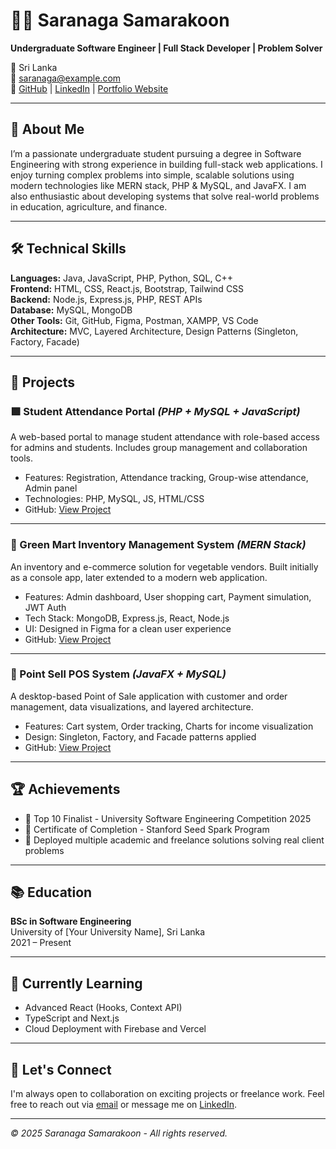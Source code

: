 # 👨‍💻 Saranaga Samarakoon

**Undergraduate Software Engineer | Full Stack Developer | Problem Solver**

📍 Sri Lanka  
📧 saranaga@example.com  
🔗 [GitHub](https://github.com/saranaga) | [LinkedIn](https://linkedin.com/in/saranaga) | [Portfolio Website](https://saranaga.dev)

---

## 🧾 About Me

I’m a passionate undergraduate student pursuing a degree in Software Engineering with strong experience in building full-stack web applications. I enjoy turning complex problems into simple, scalable solutions using modern technologies like MERN stack, PHP & MySQL, and JavaFX. I am also enthusiastic about developing systems that solve real-world problems in education, agriculture, and finance.

---

## 🛠️ Technical Skills

**Languages:** Java, JavaScript, PHP, Python, SQL, C++  
**Frontend:** HTML, CSS, React.js, Bootstrap, Tailwind CSS  
**Backend:** Node.js, Express.js, PHP, REST APIs  
**Database:** MySQL, MongoDB  
**Other Tools:** Git, GitHub, Figma, Postman, XAMPP, VS Code  
**Architecture:** MVC, Layered Architecture, Design Patterns (Singleton, Factory, Facade)

---

## 📂 Projects

### 🟩 Student Attendance Portal *(PHP + MySQL + JavaScript)*  
A web-based portal to manage student attendance with role-based access for admins and students. Includes group management and collaboration tools.

- Features: Registration, Attendance tracking, Group-wise attendance, Admin panel
- Technologies: PHP, MySQL, JS, HTML/CSS
- GitHub: [View Project](https://github.com/saranaga/student-attendance-portal)

---

### 🛒 Green Mart Inventory Management System *(MERN Stack)*  
An inventory and e-commerce solution for vegetable vendors. Built initially as a console app, later extended to a modern web application.

- Features: Admin dashboard, User shopping cart, Payment simulation, JWT Auth
- Tech Stack: MongoDB, Express.js, React, Node.js
- UI: Designed in Figma for a clean user experience
- GitHub: [View Project](https://github.com/saranaga/greenmart)

---

### 💼 Point Sell POS System *(JavaFX + MySQL)*  
A desktop-based Point of Sale application with customer and order management, data visualizations, and layered architecture.

- Features: Cart system, Order tracking, Charts for income visualization
- Design: Singleton, Factory, and Facade patterns applied
- GitHub: [View Project](https://github.com/saranaga/point-sell-pos)

---

## 🏆 Achievements

- 🥇 Top 10 Finalist - University Software Engineering Competition 2025
- 📜 Certificate of Completion - Stanford Seed Spark Program
- 🧪 Deployed multiple academic and freelance solutions solving real client problems

---

## 📚 Education

**BSc in Software Engineering**  
University of [Your University Name], Sri Lanka  
2021 – Present

---

## 🌱 Currently Learning

- Advanced React (Hooks, Context API)
- TypeScript and Next.js
- Cloud Deployment with Firebase and Vercel

---

## 🤝 Let's Connect

I'm always open to collaboration on exciting projects or freelance work. Feel free to reach out via [email](mailto:saranaga@example.com) or message me on [LinkedIn](https://linkedin.com/in/saranaga).

---

*© 2025 Saranaga Samarakoon - All rights reserved.*
